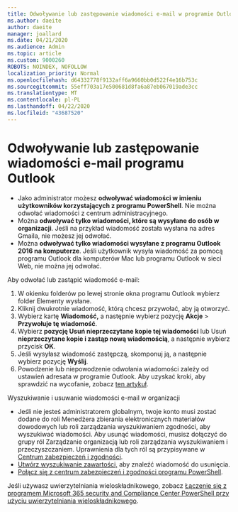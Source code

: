 ```yaml
---
title: Odwoływanie lub zastępowanie wiadomości e-mail w programie Outlook Desktop
ms.author: daeite
author: daeite
manager: joallard
ms.date: 04/21/2020
ms.audience: Admin
ms.topic: article
ms.custom: 9000260
ROBOTS: NOINDEX, NOFOLLOW
localization_priority: Normal
ms.openlocfilehash: d64332778f9132aff6a9660bb0d522f4e16b753c
ms.sourcegitcommit: 55eff703a17e500681d8fa6a87eb067019ade3cc
ms.translationtype: MT
ms.contentlocale: pl-PL
ms.lasthandoff: 04/22/2020
ms.locfileid: "43687520"
---
```

# <a name="recall-or-replace-an-outlook-email-message"></a>Odwoływanie lub zastępowanie wiadomości e-mail programu Outlook

- Jako administrator możesz **odwoływać wiadomości w imieniu użytkowników korzystających z programu PowerShell**. Nie można odwołać wiadomości z centrum administracyjnego.
- Można **odwoływać tylko wiadomości, które są wysyłane do osób w organizacji**. Jeśli na przykład wiadomość została wysłana na adres Gmaila, nie możesz jej odwołać.
- Można **odwoływać tylko wiadomości wysyłane z programu Outlook 2016 na komputerze**. Jeśli użytkownik wysyła wiadomość za pomocą programu Outlook dla komputerów Mac lub programu Outlook w sieci Web, nie można jej odwołać.

Aby odwołać lub zastąpić wiadomość e-mail:

1. W okienku folderów po lewej stronie okna programu Outlook wybierz folder Elementy wysłane.
1. Kliknij dwukrotnie wiadomość, którą chcesz przywołać, aby ją otworzyć.
1. Wybierz kartę **Wiadomość,** a następnie wybierz pozycję **Akcje** > **Przywołuje tę wiadomość**.
1. Wybierz **pozycję Usuń nieprzeczytane kopie tej wiadomości** lub Usuń **nieprzeczytane kopie i zastąp nową wiadomością**, a następnie wybierz przycisk **OK**.
1. Jeśli wysyłasz wiadomość zastępczą, skomponuj ją, a następnie wybierz pozycję **Wyślij**.
1. Powodzenie lub niepowodzenie odwołania wiadomości zależy od ustawień adresata w programie Outlook. Aby uzyskać kroki, aby sprawdzić na wycofanie, zobacz [ten artykuł](https://support.office.com/article/35027f88-d655-4554-b4f8-6c0729a723a0).

Wyszukiwanie i usuwanie wiadomości e-mail w organizacji

- Jeśli nie jesteś administratorem globalnym, twoje konto musi zostać dodane do roli Menedżera zbierania elektronicznych materiałów dowodowych lub roli zarządzania wyszukiwaniem zgodności, aby wyszukiwać wiadomości. Aby usunąć wiadomości, musisz dołączyć do grupy ról Zarządzanie organizacją lub roli zarządzania wyszukiwaniem i przeczyszczaniem. Uprawnienia dla tych ról są przypisywane w [Centrum zabezpieczeń i zgodności](https://go.microsoft.com/fwlink/?linkid=2083731).
- [Utwórz wyszukiwanie zawartości,](https://docs.microsoft.com/office365/securitycompliance/content-search) aby znaleźć wiadomość do usunięcia.
- [Połącz się z centrum zabezpieczeń i zgodności programu PowerShell](https://docs.microsoft.com/powershell/exchange/office-365-scc/connect-to-scc-powershell/connect-to-scc-powershell?view=exchange-ps).

Jeśli używasz uwierzytelniania wieloskładnikowego, zobacz [Łączenie się z programem Microsoft 365 security and Compliance Center PowerShell przy użyciu uwierzytelniania wieloskładnikowego](https://docs.microsoft.com/powershell/exchange/office-365-scc/connect-to-scc-powershell/mfa-connect-to-scc-powershell?view=exchange-ps).